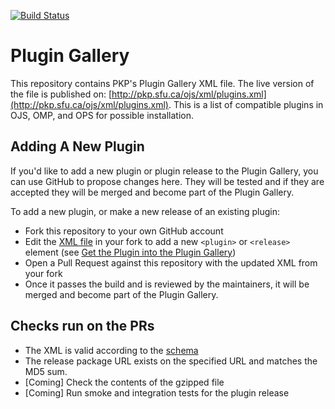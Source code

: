 [![Build Status](https://github.com/pkp/plugin-gallery/actions/workflows/main.yml/badge.svg)](https://github.com/pkp/plugin-gallery/actions/workflows/main.yml)

# Plugin Gallery

This repository contains PKP's Plugin Gallery XML file. The live version of the file is published on: [http://pkp.sfu.ca/ojs/xml/plugins.xml](http://pkp.sfu.ca/ojs/xml/plugins.xml). This is a list of compatible plugins in OJS, OMP, and OPS for possible installation.

## Adding A New Plugin

If you'd like to add a new plugin or plugin release to the Plugin Gallery, you can use GitHub to propose changes here. They will be tested and if they are accepted they will be merged and become part of the Plugin Gallery.

To add a new plugin, or make a new release of an existing plugin:

- Fork this repository to your own GitHub account
- Edit the [XML file](./plugins.xml) in your fork to add a new `<plugin>` or `<release>` element (see [Get the Plugin into the Plugin Gallery](https://docs.pkp.sfu.ca/dev/plugin-guide/en/release#get-the-plugin-into-the-plugin-gallery))
- Open a Pull Request against this repository with the updated XML from your fork
- Once it passes the build and is reviewed by the maintainers, it will be merged and become part of the Plugin Gallery.

## Checks run on the PRs

- The XML is valid according to the [schema](http://pkp.sfu.ca/ojs/xml/plugins.xsd)
- The release package URL exists on the specified URL and matches the MD5 sum.
- [Coming] Check the contents of the gzipped file
- [Coming] Run smoke and integration tests for the plugin release
